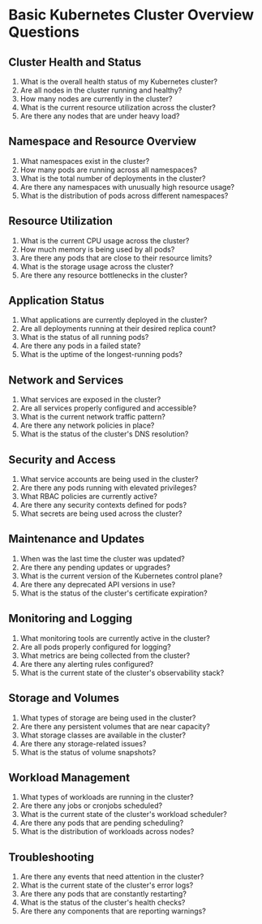 # Basic Kubernetes Cluster Overview Questions

## Cluster Health and Status
1. What is the overall health status of my Kubernetes cluster?
2. Are all nodes in the cluster running and healthy?
3. How many nodes are currently in the cluster?
4. What is the current resource utilization across the cluster?
5. Are there any nodes that are under heavy load?

## Namespace and Resource Overview
1. What namespaces exist in the cluster?
2. How many pods are running across all namespaces?
3. What is the total number of deployments in the cluster?
4. Are there any namespaces with unusually high resource usage?
5. What is the distribution of pods across different namespaces?

## Resource Utilization
1. What is the current CPU usage across the cluster?
2. How much memory is being used by all pods?
3. Are there any pods that are close to their resource limits?
4. What is the storage usage across the cluster?
5. Are there any resource bottlenecks in the cluster?

## Application Status
1. What applications are currently deployed in the cluster?
2. Are all deployments running at their desired replica count?
3. What is the status of all running pods?
4. Are there any pods in a failed state?
5. What is the uptime of the longest-running pods?

## Network and Services
1. What services are exposed in the cluster?
2. Are all services properly configured and accessible?
3. What is the current network traffic pattern?
4. Are there any network policies in place?
5. What is the status of the cluster's DNS resolution?

## Security and Access
1. What service accounts are being used in the cluster?
2. Are there any pods running with elevated privileges?
3. What RBAC policies are currently active?
4. Are there any security contexts defined for pods?
5. What secrets are being used across the cluster?

## Maintenance and Updates
1. When was the last time the cluster was updated?
2. Are there any pending updates or upgrades?
3. What is the current version of the Kubernetes control plane?
4. Are there any deprecated API versions in use?
5. What is the status of the cluster's certificate expiration?

## Monitoring and Logging
1. What monitoring tools are currently active in the cluster?
2. Are all pods properly configured for logging?
3. What metrics are being collected from the cluster?
4. Are there any alerting rules configured?
5. What is the current state of the cluster's observability stack?

## Storage and Volumes
1. What types of storage are being used in the cluster?
2. Are there any persistent volumes that are near capacity?
3. What storage classes are available in the cluster?
4. Are there any storage-related issues?
5. What is the status of volume snapshots?

## Workload Management
1. What types of workloads are running in the cluster?
2. Are there any jobs or cronjobs scheduled?
3. What is the current state of the cluster's workload scheduler?
4. Are there any pods that are pending scheduling?
5. What is the distribution of workloads across nodes?

## Troubleshooting
1. Are there any events that need attention in the cluster?
2. What is the current state of the cluster's error logs?
3. Are there any pods that are constantly restarting?
4. What is the status of the cluster's health checks?
5. Are there any components that are reporting warnings? 